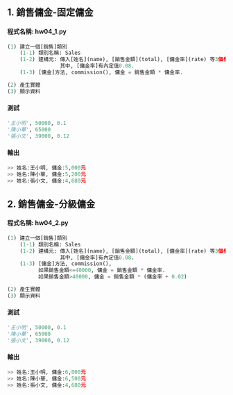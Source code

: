 ## 1. 銷售傭金-固定傭金

#### 程式名稱: hw04_1.py
``` python
(1) 建立一個[銷售]類別
    (1-1) 類別名稱: Sales
    (1-2) 建構元: 傳入[姓名](name), [銷售金額](total), [傭金率](rate) 等3個參數, 寫入實體中, 成為實體的成員.
                 其中, [傭金率]有內定值0.08.
    (1-3) [傭金]方法, commission(), 傭金 = 銷售金額 * 傭金率.

(2) 產生實體
(3) 顯示資料
```

#### 測試
``` python
'王小明', 50000, 0.1
'陳小華', 65000
'張小文', 39000, 0.12
```

#### 輸出
``` python
>> 姓名:王小明, 傭金:5,000元
>> 姓名:陳小華, 傭金:5,200元
>> 姓名:張小文, 傭金:4,680元
```


## 2. 銷售傭金-分級傭金

#### 程式名稱: hw04_2.py
``` python
(1) 建立一個[銷售]類別
    (1-1) 類別名稱: Sales
    (1-2) 建構元: 傳入[姓名](name), [銷售金額](total), [傭金率](rate) 等3個參數, 寫入實體中, 成為實體的成員.
                 其中, [傭金率]有內定值0.08.
    (1-3) [傭金]方法, commission(), 
          如果銷售金額<=40000, 傭金 = 銷售金額 * 傭金率.
          如果銷售金額>40000, 傭金 = 銷售金額 * (傭金率 + 0.02)

(2) 產生實體
(3) 顯示資料
```

#### 測試
``` python
'王小明', 50000, 0.1
'陳小華', 65000
'張小文', 39000, 0.12
```

#### 輸出
``` python
>> 姓名:王小明, 傭金:6,000元
>> 姓名:陳小華, 傭金:6,500元
>> 姓名:張小文, 傭金:4,680元
```
